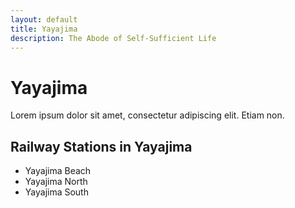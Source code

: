 ```yaml
---
layout: default
title: Yayajima
description: The Abode of Self-Sufficient Life
---
```


# Yayajima

Lorem ipsum dolor sit amet, consectetur adipiscing elit. Etiam non.

## Railway Stations in Yayajima

- Yayajima Beach
- Yayajima North
- Yayajima South